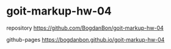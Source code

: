# goit-markup-hw-04

repository https://github.com/BogdanBon/goit-markup-hw-04

github-pages https://bogdanbon.github.io/goit-markup-hw-04
